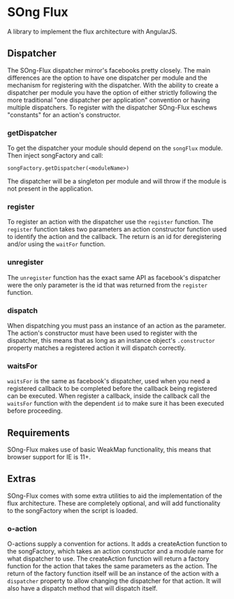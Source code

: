 # SOng Flux
A library to implement the flux architecture with AngularJS.

## Dispatcher
The SOng-Flux dispatcher mirror's facebooks pretty closely. The main differences are the option to have one dispatcher per module and the mechanism for registering with the dispatcher. With the ability to create a dispatcher per module you have the option of either strictly following the more traditional "one dispatcher per application" convention or having multiple dispatchers. To register with the dispatcher SOng-Flux eschews "constants" for an action's constructor.

### getDispatcher
To get the dispatcher your module should depend on the `songFlux` module. Then inject songFactory and call:

    songFactory.getDispatcher(<moduleName>)

The dispatcher will be a singleton per module and will throw if the module is not present in the application.

### register
To register an action with the dispatcher use the `register` function. The `register` function takes two parameters an action constructor function used to identify the action and the callback. The return is an id for deregistering and/or using the `waitFor` function.

### unregister
The `unregister` function has the exact same API as facebook's dispatcher were the only parameter is the id that was returned from the `register` function.

### dispatch
When dispatching you must pass an instance of an action as the parameter. The action's constructor must have been used to register with the dispatcher, this means that as long as an instance object's `.constructor` property matches a registered action it will dispatch correctly.

### waitsFor
`waitsFor` is the same as facebook's dispatcher, used when you need a registered callback to be completed before the callback being registered can be executed. When register a callback, inside the callback call the `waitsFor` function with the dependent `id` to make sure it has been executed before proceeding.

## Requirements
SOng-Flux makes use of basic WeakMap functionality, this means that browser support for IE is 11+.

## Extras

SOng-Flux comes with some extra utilities to aid the implementation of the flux architecture. These are completely optional, and will add functionality to the songFactory when the script is loaded.

### o-action
O-actions supply a convention for actions. It adds a createAction function to the songFactory, which takes an action constructor and a module name for what dispatcher to use. The createAction function will return a factory function for the action that takes the same parameters as the action. The return of the factory function itself will be an instance of the action with a `dispatcher` property to allow changing the dispatcher for that action. It will also have a dispatch method that will dispatch itself.

